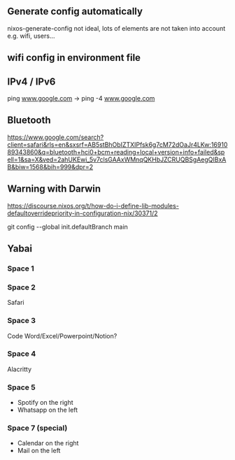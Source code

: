 ## Generate config automatically

nixos-generate-config
not ideal, lots of elements are not taken into account e.g. wifi, users...

## wifi config in environment file

## IPv4 / IPv6

ping www.google.com -> ping -4 www.google.com

## Bluetooth

https://www.google.com/search?client=safari&rls=en&sxsrf=AB5stBhObIZTXIPfsk6g7cM72dOaJr4LKw:1691089343860&q=bluetooth+hci0+bcm+reading+local+version+info+failed&spell=1&sa=X&ved=2ahUKEwi_5v7clsGAAxWMnqQKHbJZCRUQBSgAegQIBxAB&biw=1568&bih=999&dpr=2

## Warning with Darwin

https://discourse.nixos.org/t/how-do-i-define-lib-modules-defaultoverridepriority-in-configuration-nix/30371/2

git config --global init.defaultBranch main

## Yabai
### Space 1

### Space 2

Safari

### Space 3

Code
Word/Excel/Powerpoint/Notion?

### Space 4

Alacritty

### Space 5
- Spotify on the right
- Whatsapp on the left

### Space 7 (special)

- Calendar on the right
- Mail on the left
